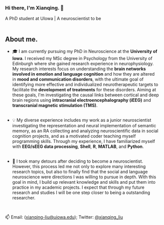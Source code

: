### Hi there, I'm Xianqing. 👋 
A PhD student at UIowa | A neuroscientist to be
&emsp;<br/>
&emsp;<br/>


## About me.
 

- 🎓 I am currently pursuing my PhD in Neuroscience at the **University of Iowa**. I received my MSc degree in Psychology from the University of Edinburgh where she gained research experience in neurophysiology. My research interests focus on understanding the **brain networks involved in emotion and language cognition** and how they are altered in **mood and communication disorders**, with the ultimate goal of identifying more effective and individualized neurotherapeutic targets to facilitate the **development of treatments** for these disorders. Aiming at these goals, I'm investigating the causal links between cortical and deep brain regions using **intracranial electroencephalography (iEEG)** and **transcranial magnetic stimulation (TMS)**. 
&emsp;<br/>
&emsp;<br/>
 

- :bulb: My diverse experience includes my work as a junior neuroscientist investigating the representation and neural implementation of semantic memory, as an RA collecting and analyzing neuroscientific data in social cognition projects, and as a motivated coder teaching myself programming skills. Through my experience, I have familiarized myself with **EEG/sEEG data processing**, **Shell**, **R**, **MATLAB**, and **Python**.
&emsp;<br/>
&emsp;<br/>


- 🌱 I took many detours after deciding to become a neuroscientist. However, this process led me not only to explore many interesting research topics, but also to finally find that the social and language neuroscience were directions I was willing to pursue in depth. With this goal in mind, I build up relevant knowledge and skills and put them into practice in my academic projects. I expect that through my future research and studies I will be one step closer to being a outstanding researcher.


&emsp;<br/>


📫 Email: (xianqing-liu@uiowa.edu); Twitter: [@xianqing_liu](https://twitter.com/xianqing_liu)



<!--
**Xianqing98/Xianqing98** is a ✨ _special_ ✨ repository because its `README.md` (this file) appears on your GitHub profile.

